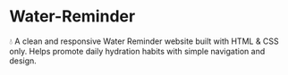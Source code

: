 # Water-Reminder
💧 A clean and responsive Water Reminder website built with HTML &amp; CSS only. Helps promote daily hydration habits with simple navigation and design.
